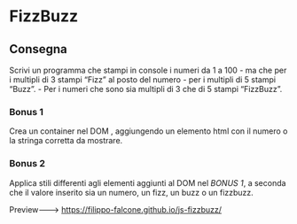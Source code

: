 # FizzBuzz

## Consegna
Scrivi un programma che stampi in console i numeri da 1 a 100
    - ma che per i multipli di 3 stampi “Fizz” al posto del numero
    - per i multipli di 5 stampi “Buzz”.
    - Per i numeri che sono sia multipli di 3 che di 5 stampi “FizzBuzz”.

### Bonus 1
Crea un container nel DOM , aggiungendo un elemento html con il numero o la stringa corretta da mostrare.

### Bonus 2
Applica stili differenti agli elementi aggiunti al DOM nel *BONUS 1*, a seconda che il valore inserito sia un numero, un fizz, un buzz o un fizzbuzz.

Preview---> https://filippo-falcone.github.io/js-fizzbuzz/

